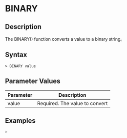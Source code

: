 # **BINARY**

## **Description**

The BINARY() function converts a value to a binary string。

## **Syntax**

```
> BINARY value

```

## **Parameter Values**

|  Parameter   | Description  |
|  ----  | ----  |
| value  | Required. The value to convert |

## **Examples**

```sql
> 
```
